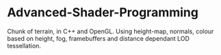 # Advanced-Shader-Programming
Chunk of terrain, in C++ and OpenGL. Using height-map, normals, colour based on height, fog, framebuffers and distance dependant LOD tessellation.
